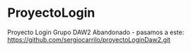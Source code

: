 # ProyectoLogin
Proyecto Login Grupo DAW2
Abandonado - pasamos a este: https://github.com/sergiocarrilo/proyectoLoginDaw2.git
